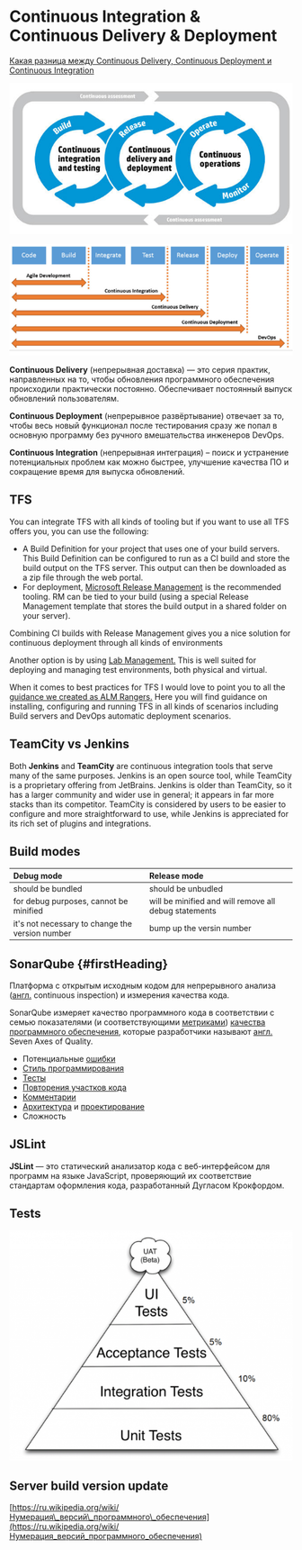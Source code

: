 # Continuous Integration & Continuous Delivery & Deployment

[Какая разница между Continuous Delivery, Continuous Deployment и Continuous Integration](http://qaat.ru/kakaya-raznica-mezhdu-continuous-delivery-continuous-deployment-i-continuous-integration/)

![](../.gitbook/assets/image.png)

![](../.gitbook/assets/image%20%2815%29.png)

**Continuous Delivery** \(непрерывная доставка\) — это серия практик, направленных на то, чтобы обновления программного обеспечения происходили практически постоянно. Обеспечивает постоянный выпуск обновлений пользователям.

**Continuous Deployment** \(непрерывное развёртывание\) отвечает за то, чтобы весь новый функционал после тестирования сразу же попал в основную программу без ручного вмешательства инженеров DevOps.

**Continuous Integration** \(непрерывная интеграция\) – поиск и устранение потенциальных проблем как можно быстрее, улучшение качества ПО и сокращение время для выпуска обновлений.

## TFS

You can integrate TFS with all kinds of tooling but if you want to use all TFS offers you, you can use the following:

* A Build Definition for your project that uses one of your build servers. This Build Definition can be configured to run as a CI build and store the build output on the TFS server. This output can then be downloaded as a zip file through the web portal.
* For deployment, [Microsoft Release Management](http://www.visualstudio.com/en-us/explore/release-management-vs.aspx) is the recommended tooling. RM can be tied to your build \(using a special Release Management template that stores the build output in a shared folder on your server\).

Combining CI builds with Release Management gives you a nice solution for continuous deployment through all kinds of environments

Another option is by using [Lab Management.](http://www.visualstudio.com/en-us/explore/lab-management-vs.aspx) This is well suited for deploying and managing test environments, both physical and virtual.

When it comes to best practices for TFS I would love to point you to all the [guidance we created as ALM Rangers.](http://aka.ms/vsarsolutions) Here you will find guidance on installing, configuring and running TFS in all kinds of scenarios including Build servers and DevOps automatic deployment scenarios.

## TeamCity vs Jenkins

Both **Jenkins** and **TeamCity** are continuous integration tools that serve many of the same purposes. Jenkins is an open source tool, while TeamCity is a proprietary offering from JetBrains. Jenkins is older than TeamCity, so it has a larger community and wider use in general; it appears in far more stacks than its competitor. TeamCity is considered by users to be easier to configure and more straightforward to use, while Jenkins is appreciated for its rich set of plugins and integrations.

## Build modes

| **Debug mode** | **Release mode** |
| :--- | :--- |
| should be bundled | should be unbudled |
| for debug purposes, cannot be minified | will be minified and will remove all debug statements |
| it's not necessary to change the version number | bump up the versin number |

## SonarQube {#firstHeading}

Платформа с открытым исходным кодом для непрерывного анализа \([англ.](https://ru.wikipedia.org/wiki/%D0%90%D0%BD%D0%B3%D0%BB%D0%B8%D0%B9%D1%81%D0%BA%D0%B8%D0%B9_%D1%8F%D0%B7%D1%8B%D0%BA) continuous inspection\) и измерения качества кода.

 SonarQube измеряет качество программного кода в соответствии с семью показателями \(и соответствующими [метриками](https://ru.wikipedia.org/wiki/%D0%9C%D0%B5%D1%82%D1%80%D0%B8%D0%BA%D0%B0_%D0%BF%D1%80%D0%BE%D0%B3%D1%80%D0%B0%D0%BC%D0%BC%D0%BD%D0%BE%D0%B3%D0%BE_%D0%BE%D0%B1%D0%B5%D1%81%D0%BF%D0%B5%D1%87%D0%B5%D0%BD%D0%B8%D1%8F)\) [качества программного обеспечения](https://ru.wikipedia.org/wiki/%D0%9A%D0%B0%D1%87%D0%B5%D1%81%D1%82%D0%B2%D0%BE_%D0%BF%D1%80%D0%BE%D0%B3%D1%80%D0%B0%D0%BC%D0%BC%D0%BD%D0%BE%D0%B3%D0%BE_%D0%BE%D0%B1%D0%B5%D1%81%D0%BF%D0%B5%D1%87%D0%B5%D0%BD%D0%B8%D1%8F), которые разработчики называют [англ.](https://ru.wikipedia.org/wiki/%D0%90%D0%BD%D0%B3%D0%BB%D0%B8%D0%B9%D1%81%D0%BA%D0%B8%D0%B9_%D1%8F%D0%B7%D1%8B%D0%BA) Seven Axes of Quality.

* Потенциальные [ошибки](https://ru.wikipedia.org/wiki/%D0%91%D0%B0%D0%B3)
* [Стиль программирования](https://ru.wikipedia.org/wiki/%D0%A1%D1%82%D0%B8%D0%BB%D1%8C_%D0%BF%D1%80%D0%BE%D0%B3%D1%80%D0%B0%D0%BC%D0%BC%D0%B8%D1%80%D0%BE%D0%B2%D0%B0%D0%BD%D0%B8%D1%8F)
* [Тесты](https://ru.wikipedia.org/wiki/%D0%A2%D0%B5%D1%81%D1%82%D0%B8%D1%80%D0%BE%D0%B2%D0%B0%D0%BD%D0%B8%D0%B5_%D0%BF%D1%80%D0%BE%D0%B3%D1%80%D0%B0%D0%BC%D0%BC%D0%BD%D0%BE%D0%B3%D0%BE_%D0%BE%D0%B1%D0%B5%D1%81%D0%BF%D0%B5%D1%87%D0%B5%D0%BD%D0%B8%D1%8F)
* [Повторения участков кода](https://ru.wikipedia.org/wiki/Don%E2%80%99t_repeat_yourself)
* [Комментарии](https://ru.wikipedia.org/wiki/%D0%9A%D0%BE%D0%BC%D0%BC%D0%B5%D0%BD%D1%82%D0%B0%D1%80%D0%B8%D0%B8_%28%D0%BF%D1%80%D0%BE%D0%B3%D1%80%D0%B0%D0%BC%D0%BC%D0%B8%D1%80%D0%BE%D0%B2%D0%B0%D0%BD%D0%B8%D0%B5%29)
* [Архитектура](https://ru.wikipedia.org/wiki/%D0%90%D1%80%D1%85%D0%B8%D1%82%D0%B5%D0%BA%D1%82%D1%83%D1%80%D0%B0_%D0%BF%D1%80%D0%BE%D0%B3%D1%80%D0%B0%D0%BC%D0%BC%D0%BD%D0%BE%D0%B3%D0%BE_%D0%BE%D0%B1%D0%B5%D1%81%D0%BF%D0%B5%D1%87%D0%B5%D0%BD%D0%B8%D1%8F) и [проектирование](https://ru.wikipedia.org/wiki/%D0%9F%D1%80%D0%BE%D0%B5%D0%BA%D1%82%D0%B8%D1%80%D0%BE%D0%B2%D0%B0%D0%BD%D0%B8%D0%B5_%D0%BF%D1%80%D0%BE%D0%B3%D1%80%D0%B0%D0%BC%D0%BC%D0%BD%D0%BE%D0%B3%D0%BE_%D0%BE%D0%B1%D0%B5%D1%81%D0%BF%D0%B5%D1%87%D0%B5%D0%BD%D0%B8%D1%8F)
* Сложность

## JSLint

**JSLint** — это статический анализатор кода с веб-интерфейсом для программ на языке JavaScript, проверяющий их соответствие стандартам оформления кода, разработанный Дугласом Крокфордом.

## Tests

![](../.gitbook/assets/image%20%2838%29.png)

## **Server build version update**

[https://ru.wikipedia.org/wiki/Нумерация\_версий\_программного\_обеспечения](https://ru.wikipedia.org/wiki/Нумерация_версий_программного_обеспечения)





